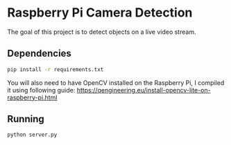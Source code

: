 # Raspberry Pi Camera Detection

The goal of this project is to detect objects on a live video stream.

## Dependencies

```bash
pip install -r requirements.txt
```

You will also need to have OpenCV installed on the Raspberry Pi, I compiled it using following guide:
https://qengineering.eu/install-opencv-lite-on-raspberry-pi.html

## Running

```bash
python server.py
```
